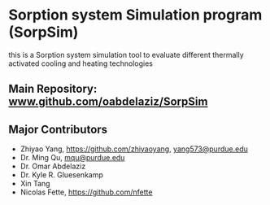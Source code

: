 # Sorption system Simulation program (SorpSim)
this is a Sorption system simulation tool to evaluate different thermally activated cooling and heating technologies

## Main Repository: www.github.com/oabdelaziz/SorpSim

## Major Contributors
* Zhiyao Yang, https://github.com/zhiyaoyang, yang573@purdue.edu
* Dr. Ming Qu, mqu@purdue.edu
* Dr. Omar Abdelaziz
* Dr. Kyle R. Gluesenkamp
* Xin Tang
* Nicolas Fette, https://github.com/nfette
